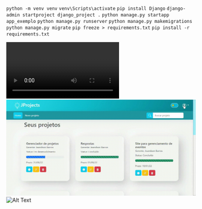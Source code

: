 `python -m venv venv`
`venv\Scripts\activate`
`pip install Django`
`django-admin startproject django_project .`
`python manage.py startapp app_exemplo`
`python manage.py runserver`
`python manage.py makemigrations`
`python manage.py migrate`
`pip freeze > requirements.txt`
`pip install -r requirements.txt`

![alt text](./1.mp4)
![Alt Text](./1.gif)
![Alt Text](https://media.giphy.com/media/vFKqnCdLPNOKc/giphy.gif)


